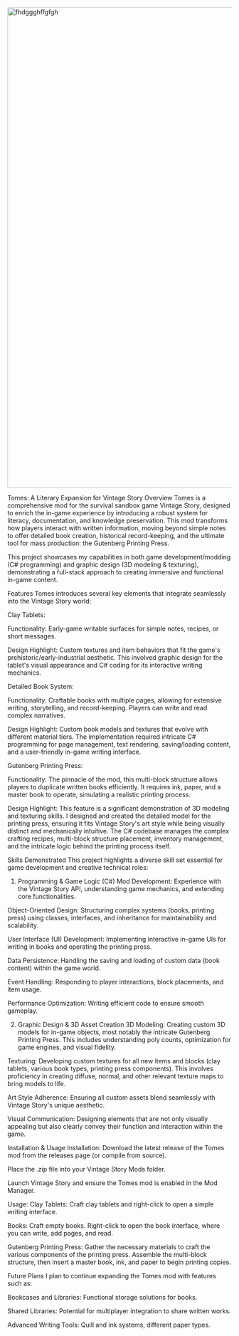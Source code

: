 <img width="1920" height="1080" alt="fhdggghffgfgh" src="https://github.com/user-attachments/assets/a1e20a5e-62e4-43c8-a1f5-b6807d47ea9e" />

Tomes: A Literary Expansion for Vintage Story
Overview
Tomes is a comprehensive mod for the survival sandbox game Vintage Story, designed to enrich the in-game experience by introducing a robust system for literacy, documentation, and knowledge preservation. This mod transforms how players interact with written information, moving beyond simple notes to offer detailed book creation, historical record-keeping, and the ultimate tool for mass production: the Gutenberg Printing Press.

This project showcases my capabilities in both game development/modding (C# programming) and graphic design (3D modeling & texturing), demonstrating a full-stack approach to creating immersive and functional in-game content.

Features
Tomes introduces several key elements that integrate seamlessly into the Vintage Story world:

Clay Tablets:

Functionality: Early-game writable surfaces for simple notes, recipes, or short messages.

Design Highlight: Custom textures and item behaviors that fit the game's prehistoric/early-industrial aesthetic. This involved graphic design for the tablet's visual appearance and C# coding for its interactive writing mechanics.

Detailed Book System:

Functionality: Craftable books with multiple pages, allowing for extensive writing, storytelling, and record-keeping. Players can write and read complex narratives.

Design Highlight: Custom book models and textures that evolve with different material tiers. The implementation required intricate C# programming for page management, text rendering, saving/loading content, and a user-friendly in-game writing interface.

Gutenberg Printing Press:

Functionality: The pinnacle of the mod, this multi-block structure allows players to duplicate written books efficiently. It requires ink, paper, and a master book to operate, simulating a realistic printing process.

Design Highlight: This feature is a significant demonstration of 3D modeling and texturing skills. I designed and created the detailed model for the printing press, ensuring it fits Vintage Story's art style while being visually distinct and mechanically intuitive. The C# codebase manages the complex crafting recipes, multi-block structure placement, inventory management, and the intricate logic behind the printing process itself.

Skills Demonstrated
This project highlights a diverse skill set essential for game development and creative technical roles:

1. Programming & Game Logic (C#)
Mod Development: Experience with the Vintage Story API, understanding game mechanics, and extending core functionalities.

Object-Oriented Design: Structuring complex systems (books, printing press) using classes, interfaces, and inheritance for maintainability and scalability.

User Interface (UI) Development: Implementing interactive in-game UIs for writing in books and operating the printing press.

Data Persistence: Handling the saving and loading of custom data (book content) within the game world.

Event Handling: Responding to player interactions, block placements, and item usage.

Performance Optimization: Writing efficient code to ensure smooth gameplay.

2. Graphic Design & 3D Asset Creation
3D Modeling: Creating custom 3D models for in-game objects, most notably the intricate Gutenberg Printing Press. This includes understanding poly counts, optimization for game engines, and visual fidelity.

Texturing: Developing custom textures for all new items and blocks (clay tablets, various book types, printing press components). This involves proficiency in creating diffuse, normal, and other relevant texture maps to bring models to life.

Art Style Adherence: Ensuring all custom assets blend seamlessly with Vintage Story's unique aesthetic.

Visual Communication: Designing elements that are not only visually appealing but also clearly convey their function and interaction within the game.

Installation & Usage
Installation:
Download the latest release of the Tomes mod from the releases page (or compile from source).

Place the .zip file into your Vintage Story Mods folder.

Launch Vintage Story and ensure the Tomes mod is enabled in the Mod Manager.

Usage:
Clay Tablets: Craft clay tablets and right-click to open a simple writing interface.

Books: Craft empty books. Right-click to open the book interface, where you can write, add pages, and read.

Gutenberg Printing Press: Gather the necessary materials to craft the various components of the printing press. Assemble the multi-block structure, then insert a master book, ink, and paper to begin printing copies.

Future Plans
I plan to continue expanding the Tomes mod with features such as:

Bookcases and Libraries: Functional storage solutions for books.

Shared Libraries: Potential for multiplayer integration to share written works.

Advanced Writing Tools: Quill and ink systems, different paper types.
